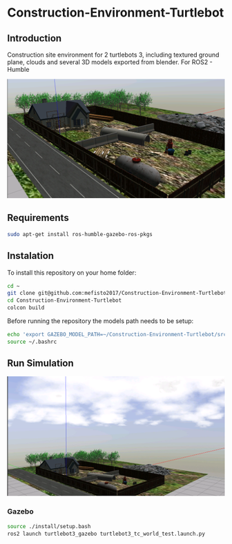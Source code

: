# Construction-Environment-Turtlebot

## Introduction
Construction site environment for 2 turtlebots 3, including textured ground plane, clouds and several 3D models exported from blender. 
For ROS2 - Humble 

![This is an image](images/preview.png)

## Requirements
```sh
sudo apt-get install ros-humble-gazebo-ros-pkgs
```

## Instalation
To install this repository on your home folder:
```sh
cd ~
git clone git@github.com:mefisto2017/Construction-Environment-Turtlebot.git
cd Construction-Environment-Turtlebot
colcon build
```
Before running the repository the models path needs to be setup:
```sh
echo 'export GAZEBO_MODEL_PATH=~/Construction-Environment-Turtlebot/src/turtlebot3_simulations/turtlebot3_gazebo/models:${GAZEBO_MODEL_PATH}' >> ~/.bashrc
source ~/.bashrc
```

## Run Simulation
![This is an image](images/preview2.png)

### Gazebo
```sh
source ./install/setup.bash
ros2 launch turtlebot3_gazebo turtlebot3_tc_world_test.launch.py
```
